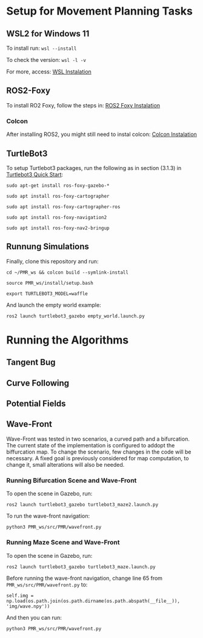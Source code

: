 # Setup for Movement Planning Tasks

## WSL2 for Windows 11

To install run:
`wsl --install`

To check the version:
`wsl -l -v`

For more, access: [WSL Instalation](https://docs.microsoft.com/en-us/windows/wsl/install)

## ROS2-Foxy

To install RO2 Foxy, follow the steps in: [ROS2 Foxy Instalation](https://docs.ros.org/en/foxy/Installation/Ubuntu-Install-Debians.html)

### Colcon

After installing ROS2, you might still need to instal colcon: [Colcon Instalation](https://colcon.readthedocs.io/en/released/user/installation.html
)

## TurtleBot3

To setup Turtlebot3 packages, run the following as in section (3.1.3) in [Turtlebot3 Quick Start](https://emanual.robotis.com/docs/en/platform/turtlebot3/quick-start/):

`sudo apt-get install ros-foxy-gazebo-*`

`sudo apt install ros-foxy-cartographer`

`sudo apt install ros-foxy-cartographer-ros`

`sudo apt install ros-foxy-navigation2`

`sudo apt install ros-foxy-nav2-bringup`

## Runnung Simulations

Finally, clone this repository and run:

`cd ~/PMR_ws && colcon build --symlink-install`

`source PMR_ws/install/setup.bash`

`export TURTLEBOT3_MODEL=waffle`

And launch the empty world example:

`ros2 launch turtlebot3_gazebo empty_world.launch.py`

# Running the Algorithms

## Tangent Bug

## Curve Following

## Potential Fields

## Wave-Front

Wave-Front was tested in two scenarios, a curved path and a bifurcation. The current state of the implementation is configured to addopt the biffurcation map. To change the scenario, few changes in the code will be necessary. A fixed goal is previously considered for map computation, to change it, small alterations will also be needed.

### Running Bifurcation Scene and Wave-Front

To open the scene in Gazebo, run:

`ros2 launch turtlebot3_gazebo turtlebot3_maze2.launch.py`

To run the wave-front navigation:

`python3 PMR_ws/src/PMR/wavefront.py`

### Running Maze Scene and Wave-Front

To open the scene in Gazebo, run:

`ros2 launch turtlebot3_gazebo turtlebot3_maze.launch.py`

Before running the wave-front navigation, change line 65 from `PMR_ws/src/PMR/wavefront.py` to:

`self.img = np.load(os.path.join(os.path.dirname(os.path.abspath(__file__)), 'img/wave.npy'))`

And then you can run:

`python3 PMR_ws/src/PMR/wavefront.py`

